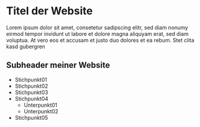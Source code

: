 # Titel der Website
Lorem ipsum dolor sit amet, consetetur sadipscing elitr, sed diam nonumy eirmod tempor invidunt ut labore et dolore magna aliquyam erat, sed diam voluptua. At vero eos et accusam et justo duo dolores et ea rebum. Stet clita kasd gubergren
## Subheader meiner Website
* Stichpunkt01
* Stichpunkt02
* Stichpunkt03
* Stichpunkt04
	* Unterpunkt01
	* Unterpunkt02
* Stichpunkt05
